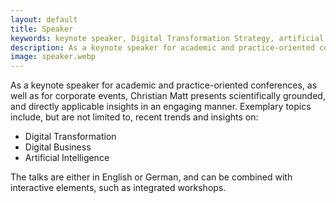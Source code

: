 ```yaml
---
layout: default
title: Speaker
keywords: keynote speaker, Digital Transformation Strategy, artificial intelligence
description: As a keynote speaker for academic and practice-oriented conferences, as well as a speaker for corporate events, Christian Matt presents scientifically grounded, recent and directly applicable insights on Digital Transformation, Digital Business, and Artificial Intelligence.
image: speaker.webp
---
```


As a keynote speaker for academic and practice-oriented conferences, as well as for corporate events, Christian Matt presents
scientifically grounded, and directly applicable insights in an engaging manner. Exemplary topics include, but are not limited to, recent trends and insights on:

- Digital Transformation
- Digital Business
- Artificial Intelligence

The talks are either in English or German, and can be combined with interactive elements, such as integrated workshops.
